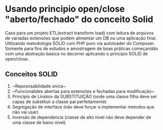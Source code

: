 # Usando principio open/close "aberto/fechado" do conceito Solid
Case para um projeto ETL(extract transform load) com leitura de arquivos de variadas extensões que podem alimentar um DB ou uma aplicação final. Utilizando metodologia SOLID com PHP puro via autoloader do Composer.
Somente para fins de estudos e amostragem de boas práticas começanddo com uma abstração basica no decorrer aplicando o principio SOLID de open/close.

## Conceitos SOLID
1. ~Reposnsabilidade única~
2. ~Funcionalides abertas para extensões e fechadas para modificação~
3. Principio de Linskov da SUBSTITUIÇÃO (onde uma classe filha deve ser capaz de substituir a classe pai perfeitamente)
4. Segregação de interface (não deve forçar a implementar metodos que não vai usar)
5. Inversão de dependencia (classe de alto nivel não deve depender de uma classe de baixo nivel)
